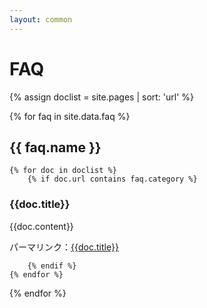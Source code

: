 ```yaml
---
layout: common
---
```


# FAQ

{% assign doclist = site.pages | sort: 'url' %}

{% for faq in site.data.faq %}

## {{ faq.name }}

    {% for doc in doclist %}
        {% if doc.url contains faq.category %}
### {{doc.title}}
{{doc.content}}

パーマリンク：[{{doc.title}}]({{site.url}}{{site.repository}}{{doc.url}})

        {% endif %}
    {% endfor %}
{% endfor %}